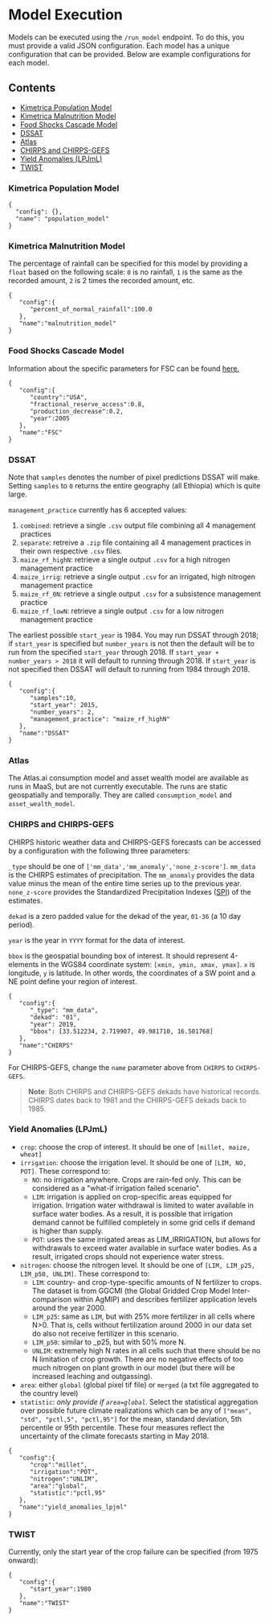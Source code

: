 # Model Execution
Models can be executed using the `/run_model` endpoint. To do this, you must provide a valid JSON configuration. Each model has a unique configuration that can be provided. Below are example configurations for each model.

## Contents

- [Kimetrica Population Model](#kimetrica-population-model)
- [Kimetrica Malnutrition Model](#kimetrica-malnutrition-model)
- [Food Shocks Cascade Model](#food-shocks-cascade-model)
- [DSSAT](#DSSAT)
- [Atlas](#Atlas)
- [CHIRPS and CHIRPS-GEFS](#CHIRPS-and-CHIRPS-GEFS)
- [Yield Anomalies (LPJmL)](#Yield-Anomalies-LPJmL)
- [TWIST](#TWIST)

### Kimetrica Population Model

```
{
  "config": {},
  "name": "population_model"
}
```

### Kimetrica Malnutrition Model
The percentage of rainfall can be specified for this model by providing a `float` based on the following scale: `0` is no rainfall, `1` is the same as the recorded amount, `2` is 2 times the recorded amount, etc.

```
{
   "config":{
      "percent_of_normal_rainfall":100.0
   },
   "name":"malnutrition_model"
}
```

### Food Shocks Cascade Model
Information about the specific parameters for FSC can be found [here.](https://github.com/WorldModelers/ModelService/blob/master/FSC-Integration/FSC-metadata.yaml#L306-L328)

```
{
   "config":{
      "country":"USA",
      "fractional_reserve_access":0.8,
      "production_decrease":0.2,
      "year":2005
   },
   "name":"FSC"
}
```

### DSSAT
Note that `samples` denotes the number of pixel predictions DSSAT will make. Setting `samples` to `0` returns the entire geography (all Ethiopia) which is quite large.

`management_practice` currently has 6 accepted values:

1. `combined`: retrieve a single `.csv` output file combining all 4 management practices
2. `separate`: retreive a `.zip` file containing all 4 management practices in their own respective `.csv` files.
3. `maize_rf_highN`: retrieve a single output `.csv` for a high nitrogen management practice
4. `maize_irrig`: retrieve a single output `.csv` for an irrigated, high nitrogen management practice
5. `maize_rf_0N`: retrieve a single output `.csv` for a subsistence management practice
6. `maize_rf_lowN`: retrieve a single output `.csv` for a low nitrogen management practice

The earliest possible `start_year` is 1984. You may run DSSAT through 2018; if `start_year` is specified but `number_years` is not then the default will be to run from the specified `start_year` through 2018. If `start_year + number_years > 2018` it will default to running through 2018. If `start_year` is not specified then DSSAT will default to running from 1984 through 2018.

```
{
   "config":{
      "samples":10,
      "start_year": 2015,
      "number_years": 2,
      "management_practice": "maize_rf_highN"
   },
   "name":"DSSAT"
}
```


### Atlas

The Atlas.ai consumption model and asset wealth model are available as runs in MaaS, but are not currently executable. The runs are static geospatially and temporally. They are called `consumption_model` and `asset_wealth_model`.


### CHIRPS and CHIRPS-GEFS

CHIRPS historic weather data and CHIRPS-GEFS forecasts can be accessed by a configuration with the following three parameters:

`_type` should be one of `['mm_data','mm_anomaly','none_z-score']`. `mm_data` is the CHIRPS estimates of precipitation. The `mm_anomaly` provides the data value minus the mean of the entire time series up to the previous year. `none_z-score` provides the Standardized Precipitation Indexes ([SPI](https://climatedataguide.ucar.edu/climate-data/standardized-precipitation-index-spi)) of the estimates.

`dekad` is a zero padded value for the dekad of the year, `01-36` (a 10 day period).

`year` is the year in `YYYY` format for the data of interest.

`bbox` is the geospatial bounding box of interest. It should represent 4-elements in the WGS84 coordinate system: `[xmin, ymin, xmax, ymax]`. `x` is longitude, `y` is latitude. In other words, the coordinates of a SW point and a NE point define your region of interest.

```
{
   "config":{
      "_type": "mm_data",
      "dekad": "01",
      "year": 2019,
      "bbox": [33.512234, 2.719907, 49.981710, 16.501768]
   },
   "name":"CHIRPS"
}
```

For CHIRPS-GEFS, change the `name` parameter above from `CHIRPS` to `CHIRPS-GEFS`.

> **Note**: Both CHIRPS and CHIRPS-GEFS dekads have historical records. CHIRPS dates back to 1981 and the CHIRPS-GEFS dekads back to 1985.


### Yield Anomalies (LPJmL)

* `crop`: choose the crop of interest. It should be one of `[millet, maize, wheat]`
* `irrigation`: choose the irrigation level. It should be one of `[LIM, NO, POT]`. These correspond to:
   * `NO`: no irrigation anywhere. Crops are rain-fed only. This can be considered as a "what-if irrigation failed scenario".
   * `LIM`: irrigation is applied on crop-specific areas equipped for irrigation. Irrigation water withdrawal is limited to water available in surface water bodies. As a result, it is possible that irrigation demand cannot be fulfilled completely in some grid cells if demand is higher than supply.
   * `POT`: uses the same irrigated areas as LIM_IRRIGATION, but allows for withdrawals to exceed water available in surface water bodies. As a result, irrigated crops should not experience water stress.
* `nitrogen`: choose the nitrogen level. It should be one of `[LIM, LIM_p25, LIM_p50, UNLIM]`. These correspond to:
   * `LIM`: country- and crop-type-specific amounts of N fertilizer to crops. The dataset is from GGCMI (the Global Gridded Crop Model Inter-comparison within AgMIP) and describes fertilizer application levels around the year 2000.
   * `LIM_p25`: same as `LIM`, but with 25% more fertilizer in all cells where N>0. That is, cells without fertilization around 2000 in our data set do also not receive fertilizer in this scenario.
   * `LIM_p50`: similar to _p25, but with 50% more N.
   * `UNLIM`: extremely high N rates in all cells such that there should be no N limitation of crop growth. There are no negative effects of too much nitrogen on plant growth in our model (but there will be increased leaching and outgassing).
* `area`: either `global` (global pixel tif file) or `merged` (a txt file aggregated to the country level)
* `statistic`: *only provide if `area=global`*. Select the statistical aggregation over possible future climate realizations which can be any of `["mean", "std", "pctl,5", "pctl,95"]` for the mean, standard deviation, 5th percentile or 95th percentile. These four measures reflect the uncertainty of the climate forecasts starting in May 2018.

```
{
   "config":{
      "crop":"millet",
      "irrigation":"POT",
      "nitrogen":"UNLIM",
      "area":"global",
      "statistic":"pctl,95"
   },
   "name":"yield_anomalies_lpjml"
}
```


### TWIST
Currently, only the start year of the crop failure can be specified (from 1975 onward):

```
{
   "config":{
      "start_year":1980
   },
   "name":"TWIST"
}
```